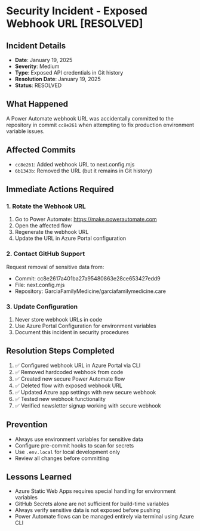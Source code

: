 # Security Incident - Exposed Webhook URL [RESOLVED]

## Incident Details
- **Date**: January 19, 2025
- **Severity**: Medium
- **Type**: Exposed API credentials in Git history
- **Resolution Date**: January 19, 2025
- **Status**: RESOLVED

## What Happened
A Power Automate webhook URL was accidentally committed to the repository in commit `cc8e261` when attempting to fix production environment variable issues.

## Affected Commits
- `cc8e261`: Added webhook URL to next.config.mjs
- `6b1343b`: Removed the URL (but it remains in Git history)

## Immediate Actions Required

### 1. Rotate the Webhook URL
1. Go to Power Automate: https://make.powerautomate.com
2. Open the affected flow
3. Regenerate the webhook URL
4. Update the URL in Azure Portal configuration

### 2. Contact GitHub Support
Request removal of sensitive data from:
- Commit: cc8e2617a401ba27a95480863e28ce653427edd9
- File: next.config.mjs
- Repository: GarciaFamilyMedicine/garciafamilymedicine.care

### 3. Update Configuration
1. Never store webhook URLs in code
2. Use Azure Portal Configuration for environment variables
3. Document this incident in security procedures

## Resolution Steps Completed
1. ✅ Configured webhook URL in Azure Portal via CLI
2. ✅ Removed hardcoded webhook from code  
3. ✅ Created new secure Power Automate flow
4. ✅ Deleted flow with exposed webhook URL
5. ✅ Updated Azure app settings with new secure webhook
6. ✅ Tested new webhook functionality
7. ✅ Verified newsletter signup working with secure webhook

## Prevention
- Always use environment variables for sensitive data
- Configure pre-commit hooks to scan for secrets
- Use `.env.local` for local development only
- Review all changes before committing

## Lessons Learned
- Azure Static Web Apps requires special handling for environment variables
- GitHub Secrets alone are not sufficient for build-time variables
- Always verify sensitive data is not exposed before pushing
- Power Automate flows can be managed entirely via terminal using Azure CLI